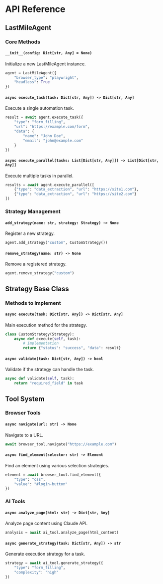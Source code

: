 # API Reference

## LastMileAgent

### Core Methods

#### `__init__(config: Dict[str, Any] = None)`
Initialize a new LastMileAgent instance.

```python
agent = LastMileAgent({
    "browser_type": "playwright",
    "headless": True
})
```

#### `async execute_task(task: Dict[str, Any]) -> Dict[str, Any]`
Execute a single automation task.

```python
result = await agent.execute_task({
    "type": "form_filling",
    "url": "https://example.com/form",
    "data": {
        "name": "John Doe",
        "email": "john@example.com"
    }
})
```

#### `async execute_parallel(tasks: List[Dict[str, Any]]) -> List[Dict[str, Any]]`
Execute multiple tasks in parallel.

```python
results = await agent.execute_parallel([
    {"type": "data_extraction", "url": "https://site1.com"},
    {"type": "data_extraction", "url": "https://site2.com"}
])
```

### Strategy Management

#### `add_strategy(name: str, strategy: Strategy) -> None`
Register a new strategy.

```python
agent.add_strategy("custom", CustomStrategy())
```

#### `remove_strategy(name: str) -> None`
Remove a registered strategy.

```python
agent.remove_strategy("custom")
```

## Strategy Base Class

### Methods to Implement

#### `async execute(task: Dict[str, Any]) -> Dict[str, Any]`
Main execution method for the strategy.

```python
class CustomStrategy(Strategy):
    async def execute(self, task):
        # Implementation
        return {"status": "success", "data": result}
```

#### `async validate(task: Dict[str, Any]) -> bool`
Validate if the strategy can handle the task.

```python
async def validate(self, task):
    return "required_field" in task
```

## Tool System

### Browser Tools

#### `async navigate(url: str) -> None`
Navigate to a URL.

```python
await browser_tool.navigate("https://example.com")
```

#### `async find_element(selector: str) -> Element`
Find an element using various selection strategies.

```python
element = await browser_tool.find_element({
    "type": "css",
    "value": "#login-button"
})
```

### AI Tools

#### `async analyze_page(html: str) -> Dict[str, Any]`
Analyze page content using Claude API.

```python
analysis = await ai_tool.analyze_page(html_content)
```

#### `async generate_strategy(task: Dict[str, Any]) -> str`
Generate execution strategy for a task.

```python
strategy = await ai_tool.generate_strategy({
    "type": "form_filling",
    "complexity": "high"
})
```
